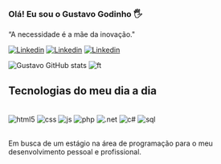 
### Olá! Eu sou o Gustavo Godinho 🖐️

“A necessidade é a mãe da inovação." </br>


[![Linkedin](https://img.shields.io/badge/LinkedIn-0077B5?style=for-the-badge&logo=linkedin&logoColor=white)](https://www.linkedin.com/in/gustavogodinhosoares/)
[![Linkedin](https://img.shields.io/badge/GitHub-100000?style=for-the-badge&logo=github&logoColor=white)](https://github.com/GodinhoGS?tab=repositories)
[![Linkedin](https://img.shields.io/badge/Gmail-D14836?style=for-the-badge&logo=gmail&logoColor=white)](https://mail.google.com/mail/u/0/#inbox?compose=CllgCJqSvslkfhgbkgQzLGFXnJbRgvlNbkFQfnbfxVLLMncNCfdwqSfTHJtvLwbkfsCxDjvQZlV)

![Gustavo GitHub stats](https://github-readme-stats.vercel.app/api?username=GodinhoGS&show_icons=true&theme=tokyonight)
<img alt="ft" src="https://blog.dankicode.com/wp-content/uploads/2019/08/logica-de-programac%CC%A7a%CC%83o-para-iniciantes.png">

## Tecnologias do meu dia a dia

<div style="display: inline_block"></br>
    <img  align="center" alt="html5" src="https://img.shields.io/badge/HTML5-E34F26?style=for-the-badge&logo=html5&logoColor=white">
    <img  align="center" alt="css" src="https://img.shields.io/badge/CSS3-1572B6?style=for-the-badge&logo=css3&logoColor=white">
    <img  align="center" alt="js" src="https://img.shields.io/badge/JavaScript-F7DF1E?style=for-the-badge&logo=javascript&logoColor=black">
    <img  align="center" alt="php" src="https://img.shields.io/badge/PHP-777BB4?style=for-the-badge&logo=php&logoColor=white">
    <img  align="center" alt=".net" src="https://img.shields.io/badge/.NET-5C2D91?style=for-the-badge&logo=.net&logoColor=white">
    <img  align="center" alt="c#" src="https://img.shields.io/badge/C%23-239120?style=for-the-badge&logo=c-sharp&logoColor=white">
    <img  align="center" alt="sql" src="https://img.shields.io/badge/MySQL-00000F?style=for-the-badge&logo=mysql&logoColor=white">    
</div><br>

Em busca de um estágio na área de programação para o meu desenvolvimento
pessoal e profissional.
